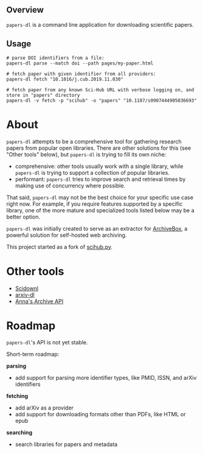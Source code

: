 ## Overview
`papers-dl` is a command line application for downloading scientific papers.

## Usage
```shell
# parse DOI identifiers from a file:
papers-dl parse --match doi --path pages/my-paper.html

# fetch paper with given identifier from all providers:
papers-dl fetch "10.1016/j.cub.2019.11.030"

# fetch paper from any known Sci-Hub URL with verbose logging on, and store in "papers" directory
papers-dl -v fetch -p "scihub" -o "papers" "10.1107/s0907444905036693"
```

# About

`papers-dl` attempts to be a comprehensive tool for gathering research papers from popular open libraries. There are other solutions for this (see "Other tools" below), but `papers-dl` is trying to fill its own niche:

- comprehensive: other tools usually work with a single library, while `papers-dl` is trying to support a collection of popular libraries.
- performant: `papers-dl` tries to improve search and retrieval times by making use of concurrency where possible.

That said, `papers-dl` may not be the best choice for your specific use case right now. For example, if you require features supported by a specific library, one of the more mature and specialized tools listed below may be a better option.

`papers-dl` was initially created to serve as an extractor for [ArchiveBox](https://archivebox.io), a powerful solution for self-hosted web archiving.

This project started as a fork of [scihub.py](https://github.com/zaytoun/scihub.py).

# Other tools

- [Scidownl](https://pypi.org/project/scidownl/)
- [arxiv-dl](https://pypi.org/project/arxiv-dl/)
- [Anna's Archive API](https://github.com/dheison0/annas-archive-api)

# Roadmap

`papers-dl`'s API is not yet stable.

Short-term roadmap:

**parsing**
- add support for parsing more identifier types, like PMID, ISSN, and arXiv identifiers

**fetching**
- add arXiv as a provider
- add support for downloading formats other than PDFs, like HTML or epub

**searching**
- search libraries for papers and metadata

